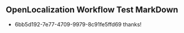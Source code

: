 ## OpenLocalization Workflow Test MarkDown
* 6bb5d192-7e77-4709-9979-8c91fe5ffd69 thanks!

<!--HONumber=Aug16_HO3-->



